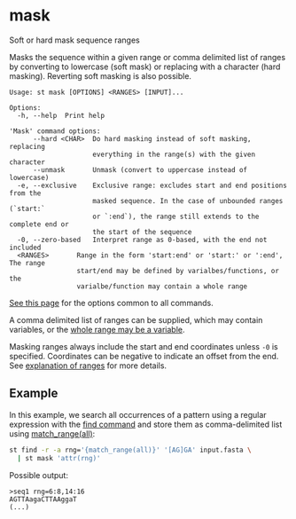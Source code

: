 # mask
Soft or hard mask sequence ranges

Masks the sequence within a given range or comma delimited list of ranges
by converting to lowercase (soft mask) or replacing with a character (hard
masking). Reverting soft masking is also possible.


```
Usage: st mask [OPTIONS] <RANGES> [INPUT]...

Options:
  -h, --help  Print help

'Mask' command options:
      --hard <CHAR>  Do hard masking instead of soft masking, replacing
                     everything in the range(s) with the given character
      --unmask       Unmask (convert to uppercase instead of lowercase)
  -e, --exclusive    Exclusive range: excludes start and end positions from the
                     masked sequence. In the case of unbounded ranges (`start:`
                     or `:end`), the range still extends to the complete end or
                     the start of the sequence
  -0, --zero-based   Interpret range as 0-based, with the end not included
  <RANGES>       Range in the form 'start:end' or 'start:' or ':end', The range
                 start/end may be defined by varialbes/functions, or the
                 varialbe/function may contain a whole range
```
[See this page](opts.md) for the options common to all commands.

A comma delimited list of ranges can be supplied, which may contain
variables, or the [whole range may be a variable](find.md#variablesfunctions-provided-by-the-find-command).

Masking ranges always include the start and end coordinates unless `-0` is
specified.
Coordinates can be negative to indicate an offset from the end.
See [explanation of ranges](ranges.md) for more details.

## Example

In this example, we search all occurrences of a pattern using a regular expression
with the [find command](find.md) and store them as comma-delimited list using
[match_range(all)](find.md#match_range):

```bash
st find -r -a rng='{match_range(all)}' '[AG]GA' input.fasta \
  | st mask 'attr(rng)'
```

Possible output:

```
>seq1 rng=6:8,14:16
AGTTAagaCTTAAggaT
(...)
```

